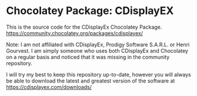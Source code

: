 # Chocolatey Package: CDisplayEX
This is the source code for the CDisplayEx Chocolatey Package. 
https://community.chocolatey.org/packages/cdisplayex/

Note: I am not affiliated with CDisplayEx, Prodigy Software S.A.R.L. or Henri Gourvest. I am simply someone who uses both CDisplayEx and Chocolatey on a regular basis and noticed that it was missing in the community repository. 

I will try my best to keep this repository up-to-date, however you will always be able to download the latest and greatest version of the software at https://cdisplayex.com/downloads/
